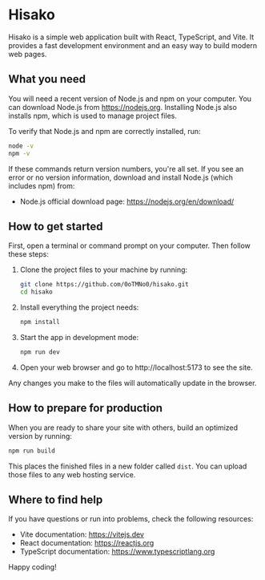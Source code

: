 # Hisako

Hisako is a simple web application built with React, TypeScript, and Vite. It provides a fast development environment and an easy way to build modern web pages.

## What you need

You will need a recent version of Node.js and npm on your computer. You can download Node.js from https://nodejs.org. Installing Node.js also installs npm, which is used to manage project files.

To verify that Node.js and npm are correctly installed, run:

```bash
node -v
npm -v
```

If these commands return version numbers, you're all set. If you see an error or no version information, download and install Node.js (which includes npm) from:

- Node.js official download page: https://nodejs.org/en/download/

## How to get started

First, open a terminal or command prompt on your computer. Then follow these steps:

1. Clone the project files to your machine by running:
   ```bash
   git clone https://github.com/0oTMNo0/hisako.git
   cd hisako
   ```
2. Install everything the project needs:
   ```bash
   npm install
   ```
3. Start the app in development mode:
   ```bash
   npm run dev
   ```
4. Open your web browser and go to http://localhost:5173 to see the site.

Any changes you make to the files will automatically update in the browser.

## How to prepare for production

When you are ready to share your site with others, build an optimized version by running:

```bash
npm run build
```

This places the finished files in a new folder called `dist`. You can upload those files to any web hosting service.

## Where to find help

If you have questions or run into problems, check the following resources:

- Vite documentation: https://vitejs.dev
- React documentation: https://reactjs.org
- TypeScript documentation: https://www.typescriptlang.org

Happy coding!
